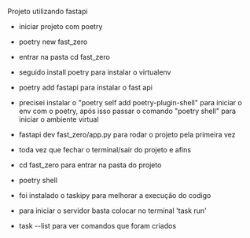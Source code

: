 Projeto utilizando fastapi

- iniciar projeto com poetry
- poetry new fast_zero
- entrar na pasta cd fast_zero
- seguido install poetry para instalar o virtualenv
- poetry add fastapi para instalar o fast api
- precisei instalar o "poetry self add poetry-plugin-shell" para iniciar o env com o poetry, após isso passar o comando "poetry shell" para iniciar o ambiente virtual

- fastapi dev fast_zero/app.py para rodar o projeto pela primeira vez

- toda vez que fechar o terminal/sair do projeto e afins

- cd fast_zero para entrar na pasta do projeto
- poetry shell

- foi instalado o taskipy para melhorar a execução do codigo
- para iniciar o servidor basta colocar no terminal 'task run'
- task --list para ver comandos que foram criados